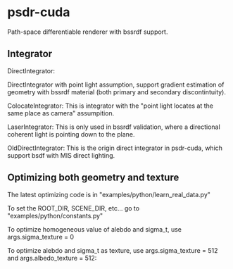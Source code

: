 # psdr-cuda
Path-space differentiable renderer with bssrdf support.

## Integrator
DirectIntegrator:

DirectIntegrator with point light assumption, support gradient estimation of geometry with bssrdf material (both primary and secondary discontintuity).

ColocateIntegrator:
This is integrator with the "point light locates at the same place as camera" assumpition.

LaserIntegrator: 
This is only used in bssrdf validation, where a directional coherent light is pointing down to the plane.

OldDirectIntegrator: 
This is the origin direct integrator in psdr-cuda, which support bsdf with MIS direct lighting.

## Optimizing both geometry and texture

The latest optimizing code is in "examples/python/learn_real_data.py"

To set the ROOT_DIR, SCENE_DIR, etc... go to "examples/python/constants.py"

To optimize homogeneous value of alebdo and sigma_t, use args.sigma_texture = 0

To optimize alebdo and sigma_t as texture, use args.sigma_texture = 512 and args.albedo_texture = 512: 





